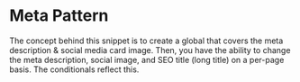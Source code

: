 # Meta Pattern
The concept behind this snippet is to create a global that covers the meta description & social media card image. Then, you have the ability to change the meta description, social image, and SEO title (long title) on a per-page basis. The conditionals reflect this.
